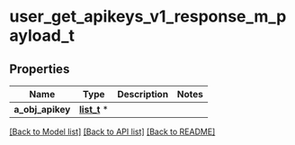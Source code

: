 # user_get_apikeys_v1_response_m_payload_t

## Properties
Name | Type | Description | Notes
------------ | ------------- | ------------- | -------------
**a_obj_apikey** | [**list_t**](apikey_response_compound.md) \* |  | 

[[Back to Model list]](../README.md#documentation-for-models) [[Back to API list]](../README.md#documentation-for-api-endpoints) [[Back to README]](../README.md)


